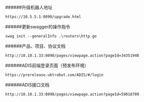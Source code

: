 ######升级机器人地址
```text
https://10.5.5.1:8090/upgrade.html
```

######更新swagger的操作指令
```text
swag init --generalInfo .\routers\http.go
```

######产品、项目、协议文档
```text
http://10.10.1.33:8090/pages/viewpage.action?pageId=34351948
```

######ADIS前端登录页面（预发布环境）
```text
https://prerelease.ubtrobot.com/ADIS/#/login
```

######ADIS接口文档
```text
http://10.10.1.33:8090/pages/viewpage.action?pageId=59018709
```

